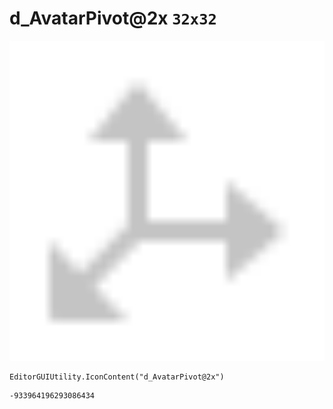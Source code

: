 # d_AvatarPivot@2x `32x32`
<img src="/img/d_AvatarPivot@2x.png" width=512 height=512>

``` CSharp
EditorGUIUtility.IconContent("d_AvatarPivot@2x")
```
```
-933964196293086434
```
